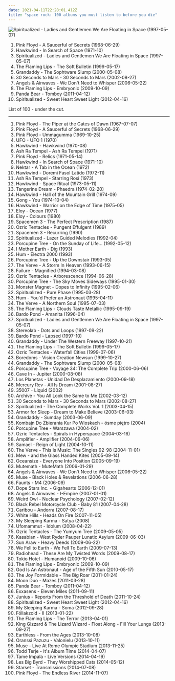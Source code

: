 ```yaml
---
date: 2021-04-11T22:28:01.412Z
title: "space rock: 100 albums you must listen to before you die"
---
```

![Spiritualized - Ladies and Gentlemen We Are Floating in Space (1997-05-07)](http://coverartarchive.org/release/a74bf5c1-7a8d-302b-9fe0-de4cd596a3e7/19716414556-500.jpg "Spiritualized - Ladies and Gentlemen We Are Floating in Space (1997-05-07)")
<ol class="albums">
<li data-cover="http://coverartarchive.org/release/164516d8-4fcf-3191-86cf-afcbf27eb055/5898666587-500.jpg" data-tags="psychedelic rock, psychedelic, progressive rock" role="button">Pink Floyd - A Saucerful of Secrets (1968-06-29)</li>
<li data-cover="http://coverartarchive.org/release/c183a94b-2172-36a7-bc2d-a6710542b049/10052283540-500.jpg" data-tags="space rock" role="button">Hawkwind - In Search of Space (1971-10)</li>
<li data-cover="http://coverartarchive.org/release/a74bf5c1-7a8d-302b-9fe0-de4cd596a3e7/19716414556-500.jpg" data-tags="space rock" role="button">Spiritualized - Ladies and Gentlemen We Are Floating in Space (1997-05-07)</li>
<li data-cover="http://coverartarchive.org/release/58e26176-9898-4a7e-837f-fcb221f1dfc1/21047497043-500.jpg" data-tags="indie, 90s, alternative, rock" role="button">The Flaming Lips - The Soft Bulletin (1999-05-17)</li>
<li data-cover="https://img.discogs.com/RMMPLmcaYrwUxT1cz1w-uJR3eNw=/fit-in/391x331/filters:strip_icc():format(jpeg):mode_rgb():quality(90)/discogs-images/R-1607354-1231797227.jpeg.jpg" data-tags="indie rock" role="button">Grandaddy - The Sophtware Slump (2000-05-08)</li>
<li data-cover="http://coverartarchive.org/release/bfd86854-99cb-496e-b7c4-1c58c928ba1d/6514051160-500.jpg" data-tags="alternative rock, rock" role="button">30 Seconds to Mars - 30 Seconds to Mars (2002-08-27)</li>
<li data-cover="http://coverartarchive.org/release/e2e513ef-b507-4319-9cb1-0f8be3cd561e/4563170382-500.jpg" data-tags="alternative rock" role="button">Angels & Airwaves - We Don't Need to Whisper (2006-05-22)</li>
<li data-cover="https://img.discogs.com/mXU3qnTtVCSDOHUgRIyj8XjI4mE=/fit-in/592x600/filters:strip_icc():format(jpeg):mode_rgb():quality(90)/discogs-images/R-5395634-1392309898-3190.jpeg.jpg" data-tags="psychedelic" role="button">The Flaming Lips - Embryonic (2009-10-09)</li>
<li data-cover="http://coverartarchive.org/release/8d5b56e7-7412-4724-9407-039e64ecd014/13800964524-500.jpg" data-tags="indie, experimental, experimental rock, paw tracks" role="button">Panda Bear - Tomboy (2011-04-12)</li>
<li data-cover="http://coverartarchive.org/release/93be2c5f-b9e2-46da-8bc8-04ab3e384682/8450685693-500.jpg" data-tags="indie, british, alternative rock, space rock, psychedelic rock, 10s, fat possum, 2012 releases, double six, summer jams" role="button">Spiritualized - Sweet Heart Sweet Light (2012-04-16)</li>
</ol>
List of 100 - under the cut.
<!-- more -->

_________________

<ol class="albums">
<li data-cover="https://img.discogs.com/N-POZvhiJDjoIAmJFs3zunAdVxc=/fit-in/600x599/filters:strip_icc():format(jpeg):mode_rgb():quality(90)/discogs-images/R-2436741-1448794563-6047.jpeg.jpg" data-tags="psychedelic rock, psychedelic" role="button">
Pink Floyd - The Piper at the Gates of Dawn (1967-07-07)
</li>
<li data-cover="http://coverartarchive.org/release/164516d8-4fcf-3191-86cf-afcbf27eb055/5898666587-500.jpg" data-tags="psychedelic rock, psychedelic, progressive rock" role="button">
Pink Floyd - A Saucerful of Secrets (1968-06-29)
</li>
<li data-cover="http://coverartarchive.org/release/53e9678a-90dd-3c32-8d28-1584b612f95f/9839280602-500.jpg" data-tags="psychedelic rock, progressive rock" role="button">
Pink Floyd - Ummagumma (1969-10-25)
</li>
<li data-cover="https://img.discogs.com/xnmqcC76W5EzUVQsmBSetimIoaM=/fit-in/600x594/filters:strip_icc():format(jpeg):mode_rgb():quality(90)/discogs-images/R-7503349-1466166394-9881.jpeg.jpg" data-tags="hard rock, space rock" role="button">
UFO - UFO 1 (1970)
</li>
<li data-cover="http://coverartarchive.org/release/bd5fa9ed-411e-4bf3-be7b-1c81b8c3fbad/4836127874-500.jpg" data-tags="space rock, psychedelic rock" role="button">
Hawkwind - Hawkwind (1970-08)
</li>
<li data-cover="http://coverartarchive.org/release/7e964b19-62ce-4ab4-a67c-e183586560a9/9916032528-500.jpg" data-tags="krautrock" role="button">
Ash Ra Tempel - Ash Ra Tempel (1971)
</li>
<li data-cover="http://coverartarchive.org/release/24dd5402-4f63-3648-bcd2-edcb91896d6c/14265700473-500.jpg" data-tags="psychedelic rock, psychedelic, pink floyd" role="button">
Pink Floyd - Relics (1971-05-14)
</li>
<li data-cover="http://coverartarchive.org/release/c183a94b-2172-36a7-bc2d-a6710542b049/10052283540-500.jpg" data-tags="space rock" role="button">
Hawkwind - In Search of Space (1971-10)
</li>
<li data-cover="https://img.discogs.com/sQHHN7DXseUc00GAZIg6WaUxNSo=/fit-in/600x592/filters:strip_icc():format(jpeg):mode_rgb():quality(90)/discogs-images/R-599254-1570094747-1832.jpeg.jpg" data-tags="progressive rock" role="button">
Nektar - A Tab in the Ocean (1972)
</li>
<li data-cover="http://coverartarchive.org/release/4996990d-5082-3c38-9c97-e5347d2005d1/20450810893-500.jpg" data-tags="space rock, psychedelic rock" role="button">
Hawkwind - Doremi Fasol Latido (1972-11)
</li>
<li data-cover="http://coverartarchive.org/release/a6e38f26-e682-4392-bc7d-8c3f1c96fa6c/9916084098-500.jpg" data-tags="krautrock" role="button">
Ash Ra Tempel - Starring Rosi (1973)
</li>
<li data-cover="http://coverartarchive.org/release/176f17b8-e0c3-4ba4-a09d-6866848180c2/2367078539-500.jpg" data-tags="space rock, progressive rock" role="button">
Hawkwind - Space Ritual (1973-05-11)
</li>
<li data-cover="http://coverartarchive.org/release/ed46c870-7db3-3550-ad13-734770570b10/3519010189-500.jpg" data-tags="electronic" role="button">
Tangerine Dream - Phaedra (1974-02-20)
</li>
<li data-cover="http://coverartarchive.org/release/3d132efb-5391-4198-8298-ca0e39fe9cc5/12632877328-500.jpg" data-tags="space rock" role="button">
Hawkwind - Hall of the Mountain Grill (1974-09)
</li>
<li data-cover="http://coverartarchive.org/release/50487c90-02dd-44ac-a092-2049b052f35e/10104364460-500.jpg" data-tags="space rock, psychedelic, progressive rock" role="button">
Gong - You (1974-10-04)
</li>
<li data-cover="http://coverartarchive.org/release/81a509ae-f606-423a-b260-353d6f67550c/3509012134-500.jpg" data-tags="space rock" role="button">
Hawkwind - Warrior on the Edge of Time (1975-05)
</li>
<li data-cover="http://coverartarchive.org/release/36db29e4-0464-47c4-a2c3-e6759b467340/22048183283-500.jpg" data-tags="progressive rock" role="button">
Eloy - Ocean (1977)
</li>
<li data-cover="http://coverartarchive.org/release/b532302c-ab4a-4917-85e0-cf600fb743ba/12442242530-500.jpg" data-tags="progressive rock" role="button">
Eloy - Colours (1980)
</li>
<li data-cover="https://img.discogs.com/gC0dUaLOoy_W9Md2ATRA40Cly4Q=/fit-in/480x488/filters:strip_icc():format(jpeg):mode_rgb():quality(90)/discogs-images/R-234557-1105576335.jpg.jpg" data-tags="psychedelic, neo-psychedelia, shoegaze, psychedelic rock" role="button">
Spacemen 3 - The Perfect Prescription (1987)
</li>
<li data-cover="http://coverartarchive.org/release/aabb5643-fb55-35a2-8dd6-7609c6d4fbb6/6543105927-500.jpg" data-tags="psychedelic rock, psychedelic, space rock" role="button">
Ozric Tentacles - Pungent Effulgent (1989)
</li>
<li data-cover="http://coverartarchive.org/release/b7bbea81-3362-4d7b-9ad0-290aaf497f2e/27761341433-500.jpg" data-tags="shoegaze" role="button">
Spacemen 3 - Recurring (1990)
</li>
<li data-cover="http://coverartarchive.org/release/21d0c2f7-cf7d-4c99-80ec-4a13cf098f58/27225076889-500.jpg" data-tags="indie, electronic, rock, 90s" role="button">
Spiritualized - Lazer Guided Melodies (1992-04)
</li>
<li data-cover="http://coverartarchive.org/release/e3605965-46d3-3605-b0d7-b37e3158f292/16321712308-500.jpg" data-tags="progressive rock, psychedelic rock" role="button">
Porcupine Tree - On the Sunday of Life... (1992-05-12)
</li>
<li data-cover="https://img.discogs.com/8slEsjSy910j46G26F7c6as4MvA=/fit-in/511x513/filters:strip_icc():format(jpeg):mode_rgb():quality(90)/discogs-images/R-2932329-1307924893.jpeg.jpg" data-tags="rock, stoner rock, psychedelic, space rock, funkedelic" role="button">
I Mother Earth - Dig (1993)
</li>
<li data-cover="http://coverartarchive.org/release/8e3024e5-0c49-4ed5-8dc8-7881463fe78f/21944796590-500.jpg" data-tags="classic rock, rock, alternative, space rock, post hardcore" role="button">
Hum - Electra 2000 (1993)
</li>
<li data-cover="https://img.discogs.com/KKGUCiJsCI0yoVBqATHBsWAI3XU=/fit-in/600x596/filters:strip_icc():format(jpeg):mode_rgb():quality(90)/discogs-images/R-7999197-1575500120-2747.jpeg.jpg" data-tags="progressive rock, space rock" role="button">
Porcupine Tree - Up the Downstair (1993-05)
</li>
<li data-cover="http://coverartarchive.org/release/9f87724c-5bb7-4f87-bd67-aa760960689c/5813395545-500.jpg" data-tags="shoegaze" role="button">
The Verve - A Storm In Heaven (1993-06-15)
</li>
<li data-cover="https://img.discogs.com/19Z5i1oZgP0nE9HCWEAZC9WUfog=/fit-in/600x596/filters:strip_icc():format(jpeg):mode_rgb():quality(90)/discogs-images/R-1651797-1436213988-6529.jpeg.jpg" data-tags="alternative, alternative rock, space rock" role="button">
Failure - Magnified (1994-03-08)
</li>
<li data-cover="https://img.discogs.com/TvMG19rxuanxza5V5PNmgM7WRDk=/fit-in/597x591/filters:strip_icc():format(jpeg):mode_rgb():quality(90)/discogs-images/R-201698-1308772435.jpeg.jpg" data-tags="space rock" role="button">
Ozric Tentacles - Arborescence (1994-06-28)
</li>
<li data-cover="http://coverartarchive.org/release/6972609d-dd03-3089-9a86-697cb0d725c3/16362065745-500.jpg" data-tags="progressive rock" role="button">
Porcupine Tree - The Sky Moves Sideways (1995-01-30)
</li>
<li data-cover="http://coverartarchive.org/release/5bcc44c8-ac6e-4f54-a0ff-98897d26a934/3003155696-500.jpg" data-tags="stoner rock" role="button">
Monster Magnet - Dopes to Infinity (1995-02-06)
</li>
<li data-cover="http://coverartarchive.org/release/50ea1c6c-fcfe-39c2-b111-b1ef00b53a62/8355582085-500.jpg" data-tags="90s, space rock" role="button">
Spiritualized - Pure Phase (1995-03-28)
</li>
<li data-cover="http://coverartarchive.org/release/9d40c2a5-dff3-376e-b255-2d6bc7df6cd2/17549832584-500.jpg" data-tags="alternative" role="button">
Hum - You'd Prefer an Astronaut (1995-04-11)
</li>
<li data-cover="http://coverartarchive.org/release/1ec3f8dc-27fe-31b1-ac45-f957da4e3773/28476982084-500.jpg" data-tags="90s, britpop, indie" role="button">
The Verve - A Northern Soul (1995-07-03)
</li>
<li data-cover="http://coverartarchive.org/release/5135b3ff-905e-371c-b468-ce8c57358cd0/21028984300-500.jpg" data-tags="90s, alternative rock" role="button">
The Flaming Lips - Clouds Taste Metallic (1995-09-19)
</li>
<li data-cover="https://img.discogs.com/qjIJpWeXcRW6WATBzDzuNbfVmPE=/fit-in/600x593/filters:strip_icc():format(jpeg):mode_rgb():quality(90)/discogs-images/R-4426176-1523097446-8851.jpeg.jpg" data-tags="psychedelic rock" role="button">
Bardo Pond - Amanita (1996-04)
</li>
<li data-cover="http://coverartarchive.org/release/a74bf5c1-7a8d-302b-9fe0-de4cd596a3e7/19716414556-500.jpg" data-tags="space rock" role="button">
Spiritualized - Ladies and Gentlemen We Are Floating in Space (1997-05-07)
</li>
<li data-cover="http://coverartarchive.org/release/ac08220a-ca91-3c93-b31b-b231270773af/11622727078-500.jpg" data-tags="lounge, electronic, post-rock" role="button">
Stereolab - Dots and Loops (1997-09-22)
</li>
<li data-cover="http://coverartarchive.org/release/a736eee8-551f-40bc-833c-c8f1e9575c39/12048725449-500.jpg" data-tags="shoegaze" role="button">
Bardo Pond - Lapsed (1997-10)
</li>
<li data-cover="http://coverartarchive.org/release/a7f89d02-9f8c-40f5-adc7-9b63631bc464/13321854605-500.jpg" data-tags="indie, indie rock, 90s" role="button">
Grandaddy - Under The Western Freeway (1997-10-21)
</li>
<li data-cover="http://coverartarchive.org/release/58e26176-9898-4a7e-837f-fcb221f1dfc1/21047497043-500.jpg" data-tags="indie, 90s, alternative, rock" role="button">
The Flaming Lips - The Soft Bulletin (1999-05-17)
</li>
<li data-cover="http://coverartarchive.org/release/2493ff32-ae4b-4491-82ef-7ffed7a1fb0b/5950868258-500.jpg" data-tags="psychedelic" role="button">
Ozric Tentacles - Waterfall Cities (1999-07-06)
</li>
<li data-cover="http://coverartarchive.org/release/413e60c9-6de0-4a1c-a1fb-e37655bfc1d2/7022558425-500.jpg" data-tags="psychedelic" role="button">
Boredoms - Vision Creation Newsun (1999-10-27)
</li>
<li data-cover="https://img.discogs.com/RMMPLmcaYrwUxT1cz1w-uJR3eNw=/fit-in/391x331/filters:strip_icc():format(jpeg):mode_rgb():quality(90)/discogs-images/R-1607354-1231797227.jpeg.jpg" data-tags="indie rock" role="button">
Grandaddy - The Sophtware Slump (2000-05-08)
</li>
<li data-cover="https://img.discogs.com/o-VuGtQLwGU1wSkBcNilwsdTz5w=/fit-in/600x598/filters:strip_icc():format(jpeg):mode_rgb():quality(90)/discogs-images/R-6834426-1427614329-9558.jpeg.jpg" data-tags="progressive rock" role="button">
Porcupine Tree - Voyage 34: The Complete Trip (2000-06-06)
</li>
<li data-cover="http://coverartarchive.org/release/84f521a4-ee77-418f-8ee8-21dd6c5d97a8/7575440808-500.jpg" data-tags="alternative rock, post-hardcore" role="button">
Cave In - Jupiter (2000-08-08)
</li>
<li data-cover="http://coverartarchive.org/release/f63f37c5-81f9-426f-b8c2-daff8c835e65/6416930866-500.jpg" data-tags="indie" role="button">
Los Planetas - Unidad De Desplazamiento (2000-09-18)
</li>
<li data-cover="https://img.discogs.com/OZNzVx8zwpbRtFXXuTGWjnSZIM4=/fit-in/600x590/filters:strip_icc():format(jpeg):mode_rgb():quality(90)/discogs-images/R-2583517-1542933395-8879.jpeg.jpg" data-tags="dream pop, indie rock" role="button">
Mercury Rev - All Is Dream (2001-08-27)
</li>
<li data-cover="http://coverartarchive.org/release/fae7688b-c019-4d77-9c52-40874dd613b8/12047096121-500.jpg" data-tags="stoner rock" role="button">
35007 - Liquid (2002)
</li>
<li data-cover="http://coverartarchive.org/release/7c620cc8-b21f-4a9a-aade-236d952362ab/9476189376-500.jpg" data-tags="trip-hop" role="button">
Archive - You All Look the Same to Me (2002-03-12)
</li>
<li data-cover="http://coverartarchive.org/release/bfd86854-99cb-496e-b7c4-1c58c928ba1d/6514051160-500.jpg" data-tags="alternative rock, rock" role="button">
30 Seconds to Mars - 30 Seconds to Mars (2002-08-27)
</li>
<li data-cover="http://coverartarchive.org/release/4ef8d874-a2ed-4dc2-9262-cc66b0120818/15485269083-500.jpg" data-tags="psychedelia, space rock, neo-psychedelia, dream, tremolo radio" role="button">
Spiritualized - The Complete Works Vol. 1 (2003-04-15)
</li>
<li data-cover="http://coverartarchive.org/release/460b65c5-ac1b-44e1-89da-82a8ebf24d28/16615141609-500.jpg" data-tags="emo, alternative, rock" role="button">
Armor for Sleep - Dream to Make Believe (2003-06-03)
</li>
<li data-cover="https://img.discogs.com/09rkHBJw5AXO7W3cw_95LR9xFm8=/fit-in/584x576/filters:strip_icc():format(jpeg):mode_rgb():quality(90)/discogs-images/R-405219-1254081822.jpeg.jpg" data-tags="rock, indie, indie rock" role="button">
Grandaddy - Sumday (2003-06-09)
</li>
<li data-cover="http://coverartarchive.org/release/3f4b686d-69fe-45d1-b4df-42c839c6db24/8259522263-500.jpg" data-tags="alternative rock, melancholy, space rock, kdzkpw" role="button">
Kombajn Do Zbierania Kur Po Wioskach - ósme piętro (2004)
</li>
<li data-cover="https://img.discogs.com/7yCDIG4pZBEcvNv8dzzeUAYUF_I=/fit-in/600x600/filters:strip_icc():format(jpeg):mode_rgb():quality(90)/discogs-images/R-15516892-1592852882-9807.jpeg.jpg" data-tags="progressive rock" role="button">
Porcupine Tree - Warszawa (2004-02)
</li>
<li data-cover="http://coverartarchive.org/release/94879be1-bbe5-4a96-a9b4-e874f9e54e20/18850275911-500.jpg" data-tags="psychedelic, progressive rock, space rock" role="button">
Ozric Tentacles - Spirals in Hyperspace (2004-03-16)
</li>
<li data-cover="https://img.discogs.com/WizXcjZB7bvDO3JSO8XWBmuY18w=/fit-in/600x591/filters:strip_icc():format(jpeg):mode_rgb():quality(90)/discogs-images/R-528621-1240352999.jpeg.jpg" data-tags="progressive rock" role="button">
Amplifier - Amplifier (2004-06-06)
</li>
<li data-cover="http://coverartarchive.org/release/bd9ddc75-db23-4d46-b748-a39e5d4c5a19/26723378277-500.jpg" data-tags="industrial metal" role="button">
Samael - Reign of Light (2004-10-11)
</li>
<li data-cover="http://coverartarchive.org/release/c8130bea-adf4-4c8f-8784-594e537e1082/20162514827-500.jpg" data-tags="britpop" role="button">
The Verve - This Is Music: The Singles 92-98 (2004-11-01)
</li>
<li data-cover="http://coverartarchive.org/release/d8e64927-2ed5-38b7-82c6-3f02ce624598/22167976638-500.jpg" data-tags="indie, indie rock" role="button">
Mew - and the Glass Handed Kites (2005-09-14)
</li>
<li data-cover="https://img.discogs.com/lwvpB0N1YbbL4pvfWsvdAUXJEmY=/fit-in/600x539/filters:strip_icc():format(jpeg):mode_rgb():quality(90)/discogs-images/R-1259407-1254652496.jpeg.jpg" data-tags="progressive rock" role="button">
Oceansize - Everyone Into Position (2005-09-19)
</li>
<li data-cover="https://img.discogs.com/IzOnZ7a1QRE6MIyUb0Gp12_eP1s=/fit-in/500x444/filters:strip_icc():format(jpeg):mode_rgb():quality(90)/discogs-images/R-1028391-1253696432.jpeg.jpg" data-tags="alternative rock, indie rock, space rock" role="button">
Mutemath - MuteMath (2006-01-29)
</li>
<li data-cover="http://coverartarchive.org/release/e2e513ef-b507-4319-9cb1-0f8be3cd561e/4563170382-500.jpg" data-tags="alternative rock" role="button">
Angels & Airwaves - We Don't Need to Whisper (2006-05-22)
</li>
<li data-cover="http://coverartarchive.org/release/f1458768-777e-4d46-96eb-2d0e6d8cbaa0/13574722523-500.jpg" data-tags="alternative rock" role="button">
Muse - Black Holes & Revelations (2006-06-28)
</li>
<li data-cover="http://coverartarchive.org/release/29098068-a708-458b-96e6-839ae7fb6554/3102701745-500.jpg" data-tags="post-rock, shoegaze" role="button">
Faunts - M4 (2006-09)
</li>
<li data-cover="https://img.discogs.com/NlkmUxf-fdsMUSV7QPh5cJn7aAw=/fit-in/600x600/filters:strip_icc():format(jpeg):mode_rgb():quality(90)/discogs-images/R-852864-1327512711.jpeg.jpg" data-tags="industrial, synthpop, industrial metal" role="button">
Dope Stars Inc. - Gigahearts (2006-12-01)
</li>
<li data-cover="http://coverartarchive.org/release/e1058f8d-d271-492b-8a18-d625b2f65d54/26595077311-500.jpg" data-tags="alternative rock" role="button">
Angels & Airwaves - I-Empire (2007-01-01)
</li>
<li data-cover="https://img.discogs.com/MiQfFPrMeXcaHr7Emfn6OOLaVLQ=/fit-in/600x605/filters:strip_icc():format(jpeg):mode_rgb():quality(90)/discogs-images/R-3652742-1549100268-4343.jpeg.jpg" data-tags="stoner rock, psychedelic, space rock, neo-psychedelic" role="button">
Weird Owl - Nuclear Psychology (2007-02-12)
</li>
<li data-cover="https://img.discogs.com/cfc9e7fd50d7c9c08931869b95f6849a01d0635d/images/spacer.gif" data-tags="indie, rock, indie rock" role="button">
Black Rebel Motorcycle Club - Baby 81 (2007-04-28)
</li>
<li data-cover="http://coverartarchive.org/release/a81a4da3-daf0-483b-8c72-f70690b2b8ff/19096164883-500.jpg" data-tags="electronic, experimental" role="button">
Caribou - Andorra (2007-08-17)
</li>
<li data-cover="http://coverartarchive.org/release/a654fec2-eca3-4682-91b5-2173cdb1ef05/11547692059-500.jpg" data-tags="psychedelic, space rock" role="button">
White Hills - Heads On Fire (2007-11-05)
</li>
<li data-cover="https://img.discogs.com/Dkj1ny2hpfEv0tyauL2jnF89ffw=/fit-in/340x340/filters:strip_icc():format(jpeg):mode_rgb():quality(90)/discogs-images/R-1824200-1245800516.jpeg.jpg" data-tags="stoner rock, psychedelic rock, post-rock" role="button">
My Sleeping Karma - Satya (2008)
</li>
<li data-cover="https://img.discogs.com/LU3-gs1JtwQ_WWgq5Cac_-nwwEc=/fit-in/400x399/filters:strip_icc():format(jpeg):mode_rgb():quality(90)/discogs-images/R-1435966-1223858516.jpeg.jpg" data-tags="doom metal, stoner metal" role="button">
Ufomammut - Idolum (2008-04-22)
</li>
<li data-cover="http://coverartarchive.org/release/c4287b6f-d8a9-4312-bb8d-f11882f79ccc/18853270697-500.jpg" data-tags="space rock, psychedelic rock" role="button">
Ozric Tentacles - The Yumyum Tree (2009-05-05)
</li>
<li data-cover="http://coverartarchive.org/release/9abf8864-0a0e-4b3b-b560-e950aa8ec9d9/12242454111-500.jpg" data-tags="indie, alternative rock, indie rock, british" role="button">
Kasabian - West Ryder Pauper Lunatic Asylum (2009-06-03)
</li>
<li data-cover="https://img.discogs.com/nm60ZSy0RSuTi0Pd9CLXzFAYazo=/fit-in/600x600/filters:strip_icc():format(jpeg):mode_rgb():quality(90)/discogs-images/R-1846535-1436105410-4304.jpeg.jpg" data-tags="dub, psychedelic, drone, space rock, tropical, neo-psychedelia, acid rock, prda, dub rock, not not fun records, sun ark records" role="button">
Sun Araw - Heavy Deeds (2009-06-22)
</li>
<li data-cover="http://coverartarchive.org/release/f48ed54e-8a15-4f1c-9846-9b72a2c9acd7/15530605251-500.jpg" data-tags="downtempo, space rock, psychedelic rock" role="button">
We Fell to Earth - We Fell To Earth (2009-07-13)
</li>
<li data-cover="http://coverartarchive.org/release/3b7453da-f435-4e22-9e33-15c78727fd90/1984961533-500.jpg" data-tags="alternative rock" role="button">
Radiohead - These Are My Twisted Words (2009-08-17)
</li>
<li data-cover="https://img.discogs.com/fPRaFPdnrNcEuhIZkSVlDnlhiEc=/fit-in/225x225/filters:strip_icc():format(jpeg):mode_rgb():quality(90)/discogs-images/R-2442497-1451244676-2555.jpeg.jpg" data-tags="rock, humanoid, german, tokio hotel" role="button">
Tokio Hotel - Humanoid (2009-10-06)
</li>
<li data-cover="https://img.discogs.com/mXU3qnTtVCSDOHUgRIyj8XjI4mE=/fit-in/592x600/filters:strip_icc():format(jpeg):mode_rgb():quality(90)/discogs-images/R-5395634-1392309898-3190.jpeg.jpg" data-tags="psychedelic" role="button">
The Flaming Lips - Embryonic (2009-10-09)
</li>
<li data-cover="http://coverartarchive.org/release/a36ab113-612d-4e2d-92f0-47ffda893f6a/4793906460-500.jpg" data-tags="post-rock" role="button">
God Is An Astronaut - Age of the Fifth Sun (2010-05-17)
</li>
<li data-cover="http://coverartarchive.org/release/300135a3-b971-4943-8d5e-6fb40c2d0253/4812805415-500.jpg" data-tags="indie rock, noise pop, alternative pop" role="button">
The Joy Formidable - The Big Roar (2011-01-24)
</li>
<li data-cover="https://via.placeholder.com/450" data-tags="electronic, psychedelic" role="button">
Moon Duo - Mazes (2011-03-28)
</li>
<li data-cover="http://coverartarchive.org/release/8d5b56e7-7412-4724-9407-039e64ecd014/13800964524-500.jpg" data-tags="indie, experimental, experimental rock, paw tracks" role="button">
Panda Bear - Tomboy (2011-04-12)
</li>
<li data-cover="http://coverartarchive.org/release/ee4093b1-28e1-4482-875b-266ffc458b60/1118766922-500.jpg" data-tags="post-rock, post-metal" role="button">
Exxasens - Eleven Miles (2011-09-11)
</li>
<li data-cover="http://coverartarchive.org/release/5df1ca96-ce3b-4ba7-8bc7-6613b1ac5bbd/9466174294-500.jpg" data-tags="post-rock" role="button">
Junius - Reports From the Threshold of Death (2011-10-24)
</li>
<li data-cover="http://coverartarchive.org/release/93be2c5f-b9e2-46da-8bc8-04ab3e384682/8450685693-500.jpg" data-tags="indie, british, alternative rock, space rock, psychedelic rock, 10s, fat possum, 2012 releases, double six, summer jams" role="button">
Spiritualized - Sweet Heart Sweet Light (2012-04-16)
</li>
<li data-cover="http://coverartarchive.org/release/7e12c6ac-7ad5-4b59-a94d-06982d1e228b/9524984103-500.jpg" data-tags="space rock" role="button">
My Sleeping Karma - Soma (2012-09-28)
</li>
<li data-cover="http://coverartarchive.org/release/6f4068da-46c5-4d68-8639-95df26b47f48/6581383510-500.jpg" data-tags="indie, rock" role="button">
Föllakzoid - II (2013-01-22)
</li>
<li data-cover="https://img.discogs.com/S26wNV1io5Yx19HkUbg1YwRa9ug=/fit-in/600x600/filters:strip_icc():format(jpeg):mode_rgb():quality(90)/discogs-images/R-6999033-1431357387-8924.jpeg.jpg" data-tags="experimental, neo-psychedelia" role="button">
The Flaming Lips - The Terror (2013-04-01)
</li>
<li data-cover="http://coverartarchive.org/release/89a1bb84-f8e8-4cd5-83ca-a38317a41a98/6705416996-500.jpg" data-tags="alternative rock, indie rock, stoner rock, psychedelic, space rock, psychedelic rock, trip, lsd, ss, flightless records, flightless" role="button">
King Gizzard & The Lizard Wizard - Float Along - Fill Your Lungs (2013-09-27)
</li>
<li data-cover="http://coverartarchive.org/release/0dddeade-8f37-4413-8d3c-2db25e0e2e36/5478722467-500.jpg" data-tags="stoner rock" role="button">
Earthless - From the Ages (2013-10-08)
</li>
<li data-cover="http://coverartarchive.org/release/2469a6a4-d9fb-468b-9389-68fcd0f80a06/5440308357-500.jpg" data-tags="space rock, psychedelic black metal" role="button">
Oranssi Pazuzu - Valonielu (2013-10-11)
</li>
<li data-cover="http://coverartarchive.org/release/089ca863-f9e8-40bc-93e3-4d91e5054edb/5836716649-500.jpg" data-tags="alternative rock" role="button">
Muse - Live At Rome Olympic Stadium (2013-11-25)
</li>
<li data-cover="http://coverartarchive.org/release/3dff8396-82b1-4a35-93a9-77ad34a994a9/17214960042-500.jpg" data-tags="electronic" role="button">
Todd Terje - It's Album Time (2014-04-07)
</li>
<li data-cover="https://img.discogs.com/4kVuAt__MwM_SkTymSf2DP-gKyM=/fit-in/600x600/filters:strip_icc():format(jpeg):mode_rgb():quality(90)/discogs-images/R-5828215-1403816473-3637.jpeg.jpg" data-tags="neo-psychedelia" role="button">
Tame Impala - Live Versions (2014-04-19)
</li>
<li data-cover="http://coverartarchive.org/release/5865d9f3-d424-42d9-9a37-d399b676f9d1/9024507544-500.jpg" data-tags="indie, alternative rock, swedish, krautrock, space rock, sweden, neo-psychedelia, anton newcombe, les big byrd" role="button">
Les Big Byrd - They Worshipped Cats (2014-05-12)
</li>
<li data-cover="http://coverartarchive.org/release/4785004d-ea89-4397-909c-312d97826d45/7445539786-500.jpg" data-tags="progressive metal, alternative metal, electronic, symphonic" role="button">
Starset - Transmissions (2014-07-08)
</li>
<li data-cover="http://coverartarchive.org/release/5b86c0c7-e339-4634-b7b3-de1924eb7a4f/15837120602-500.jpg" data-tags="progressive rock, ambient" role="button">
Pink Floyd - The Endless River (2014-11-07)
</li>
</ol>